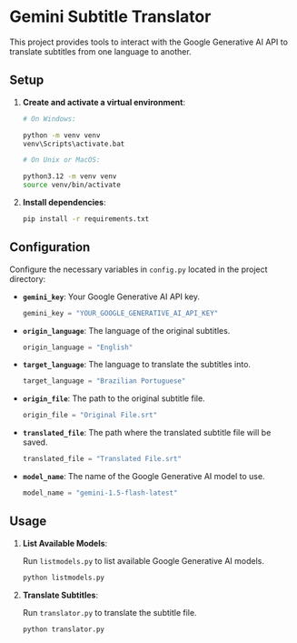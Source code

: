 # Gemini Subtitle Translator

This project provides tools to interact with the Google Generative AI API to translate subtitles from one language to another.

## Setup

1. **Create and activate a virtual environment**:

   ```sh
   # On Windows:

   python -m venv venv
   venv\Scripts\activate.bat

   # On Unix or MacOS:

   python3.12 -m venv venv
   source venv/bin/activate
   ```

2. **Install dependencies**:

   ```sh
   pip install -r requirements.txt
   ```

## Configuration

Configure the necessary variables in `config.py` located in the project directory:

- **`gemini_key`**: Your Google Generative AI API key.

  ```python
  gemini_key = "YOUR_GOOGLE_GENERATIVE_AI_API_KEY"
  ```

- **`origin_language`**: The language of the original subtitles.

  ```python
  origin_language = "English"
  ```

- **`target_language`**: The language to translate the subtitles into.

  ```python
  target_language = "Brazilian Portuguese"
  ```

- **`origin_file`**: The path to the original subtitle file.

  ```python
  origin_file = "Original File.srt"
  ```

- **`translated_file`**: The path where the translated subtitle file will be saved.

  ```python
  translated_file = "Translated File.srt"
  ```

- **`model_name`**: The name of the Google Generative AI model to use.

  ```python
  model_name = "gemini-1.5-flash-latest"
  ```

## Usage

1. **List Available Models**:

   Run `listmodels.py` to list available Google Generative AI models.

   ```sh
   python listmodels.py
   ```

2. **Translate Subtitles**:

   Run `translator.py` to translate the subtitle file.

   ```sh
   python translator.py
   ```
